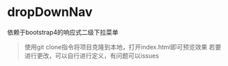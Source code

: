 # dropDownNav
依赖于bootstrap4的响应式二级下拉菜单
> 使用git clone指令将项目克隆到本地，打开index.html即可预览效果
> 若要进行更改，可以自行进行定义，有问题可以issues

